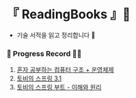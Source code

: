 # 『 ReadingBooks 』🧌

- 기술 서적을 읽고 정리합니다 📖

### 📍 Progress Record 🤸‍♀

1. [혼자 공부하는 컴퓨터 구조 + 운영체제](https://github.com/yunji1201/ReadingBooks/blob/main/computer/README.md)
2. [토비의 스프링 3.1](https://github.com/yunji1201/ReadingBooks/blob/main/spring/README.md)
3. [토비의 스프링 부트 - 이해와 원리](https://github.com/yunji1201/ReadingBooks/blob/main/toby/README.md)